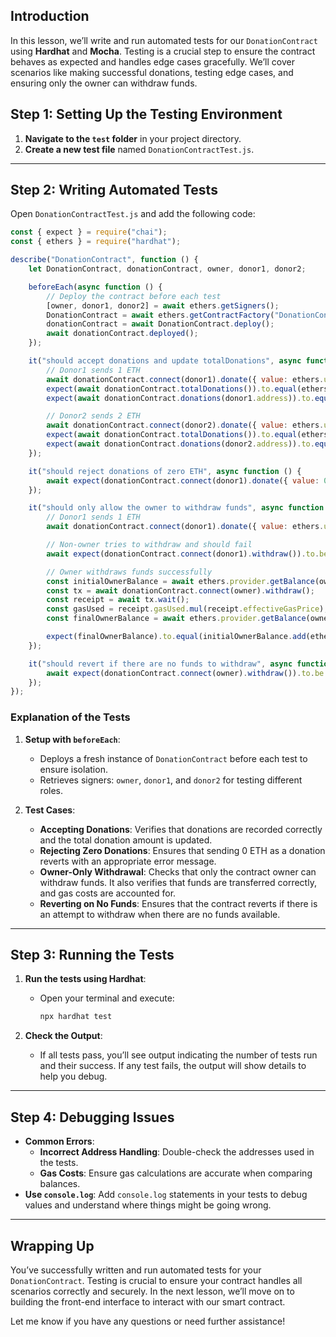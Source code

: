 ## Introduction

In this lesson, we’ll write and run automated tests for our `DonationContract` using **Hardhat** and **Mocha**. Testing is a crucial step to ensure the contract behaves as expected and handles edge cases gracefully. We’ll cover scenarios like making successful donations, testing edge cases, and ensuring only the owner can withdraw funds.

## Step 1: Setting Up the Testing Environment

1. **Navigate to the `test` folder** in your project directory.
2. **Create a new test file** named `DonationContractTest.js`.

---

## Step 2: Writing Automated Tests

Open `DonationContractTest.js` and add the following code:

```javascript
const { expect } = require("chai");
const { ethers } = require("hardhat");

describe("DonationContract", function () {
    let DonationContract, donationContract, owner, donor1, donor2;

    beforeEach(async function () {
        // Deploy the contract before each test
        [owner, donor1, donor2] = await ethers.getSigners();
        DonationContract = await ethers.getContractFactory("DonationContract");
        donationContract = await DonationContract.deploy();
        await donationContract.deployed();
    });

    it("should accept donations and update totalDonations", async function () {
        // Donor1 sends 1 ETH
        await donationContract.connect(donor1).donate({ value: ethers.utils.parseEther("1") });
        expect(await donationContract.totalDonations()).to.equal(ethers.utils.parseEther("1"));
        expect(await donationContract.donations(donor1.address)).to.equal(ethers.utils.parseEther("1"));

        // Donor2 sends 2 ETH
        await donationContract.connect(donor2).donate({ value: ethers.utils.parseEther("2") });
        expect(await donationContract.totalDonations()).to.equal(ethers.utils.parseEther("3"));
        expect(await donationContract.donations(donor2.address)).to.equal(ethers.utils.parseEther("2"));
    });

    it("should reject donations of zero ETH", async function () {
        await expect(donationContract.connect(donor1).donate({ value: 0 })).to.be.revertedWith("Donation must be greater than zero");
    });

    it("should only allow the owner to withdraw funds", async function () {
        // Donor1 sends 1 ETH
        await donationContract.connect(donor1).donate({ value: ethers.utils.parseEther("1") });

        // Non-owner tries to withdraw and should fail
        await expect(donationContract.connect(donor1).withdraw()).to.be.revertedWith("Only the owner can withdraw funds");

        // Owner withdraws funds successfully
        const initialOwnerBalance = await ethers.provider.getBalance(owner.address);
        const tx = await donationContract.connect(owner).withdraw();
        const receipt = await tx.wait();
        const gasUsed = receipt.gasUsed.mul(receipt.effectiveGasPrice);
        const finalOwnerBalance = await ethers.provider.getBalance(owner.address);

        expect(finalOwnerBalance).to.equal(initialOwnerBalance.add(ethers.utils.parseEther("1")).sub(gasUsed));
    });

    it("should revert if there are no funds to withdraw", async function () {
        await expect(donationContract.connect(owner).withdraw()).to.be.revertedWith("No funds to withdraw");
    });
});
```

### Explanation of the Tests

1. **Setup with `beforeEach`**:
   - Deploys a fresh instance of `DonationContract` before each test to ensure isolation.
   - Retrieves signers: `owner`, `donor1`, and `donor2` for testing different roles.

2. **Test Cases**:
   - **Accepting Donations**: Verifies that donations are recorded correctly and the total donation amount is updated.
   - **Rejecting Zero Donations**: Ensures that sending 0 ETH as a donation reverts with an appropriate error message.
   - **Owner-Only Withdrawal**: Checks that only the contract owner can withdraw funds. It also verifies that funds are transferred correctly, and gas costs are accounted for.
   - **Reverting on No Funds**: Ensures that the contract reverts if there is an attempt to withdraw when there are no funds available.

---

## Step 3: Running the Tests

1. **Run the tests using Hardhat**:
   - Open your terminal and execute:

     ```bash
     npx hardhat test
     ```

2. **Check the Output**:
   - If all tests pass, you’ll see output indicating the number of tests run and their success. If any test fails, the output will show details to help you debug.

---

## Step 4: Debugging Issues

- **Common Errors**: 
  - **Incorrect Address Handling**: Double-check the addresses used in the tests.
  - **Gas Costs**: Ensure gas calculations are accurate when comparing balances.
- **Use `console.log`**: Add `console.log` statements in your tests to debug values and understand where things might be going wrong.

---

## Wrapping Up

You’ve successfully written and run automated tests for your `DonationContract`. Testing is crucial to ensure your contract handles all scenarios correctly and securely. In the next lesson, we’ll move on to building the front-end interface to interact with our smart contract.

Let me know if you have any questions or need further assistance!